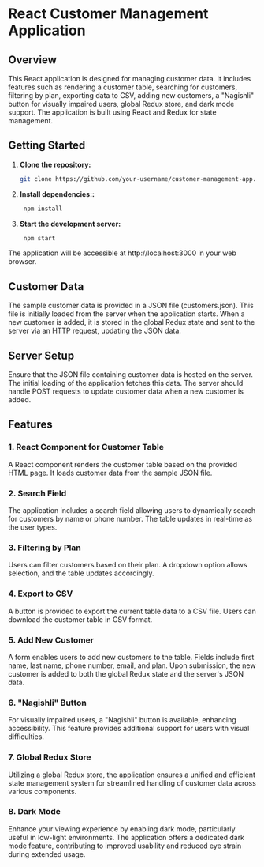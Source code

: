 # React Customer Management Application

## Overview

This React application is designed for managing customer data. It includes features such as rendering a customer table, searching for customers, filtering by plan, exporting data to CSV, adding new customers, a "Nagishli" button for visually impaired users, global Redux store, and dark mode support. The application is built using React and Redux for state management.

## Getting Started

1. **Clone the repository:**

   ```bash
   git clone https://github.com/your-username/customer-management-app.git


2. **Install dependencies::**

   ```bash
    npm install

3. **Start the development server:**

   ```bash
    npm start

The application will be accessible at http://localhost:3000 in your web browser.

## Customer Data
The sample customer data is provided in a JSON file (customers.json).
This file is initially loaded from the server when the application starts.
When a new customer is added, it is stored in the global Redux state and sent to the server via an HTTP request, updating the JSON data.

## Server Setup
Ensure that the JSON file containing customer data is hosted on the server. The initial loading of the application fetches this data. The server should handle POST requests to update customer data when a new customer is added.

## Features
### 1. React Component for Customer Table
A React component renders the customer table based on the provided HTML page. It loads customer data from the sample JSON file.

### 2. Search Field
The application includes a search field allowing users to dynamically search for customers by name or phone number.
The table updates in real-time as the user types.

### 3. Filtering by Plan
Users can filter customers based on their plan.
A dropdown option allows selection, and the table updates accordingly.

### 4. Export to CSV
A button is provided to export the current table data to a CSV file. Users can download the customer table in CSV format.

### 5. Add New Customer
A form enables users to add new customers to the table. Fields include first name, last name, phone number, email, and plan. Upon submission, the new customer is added to both the global Redux state and the server's JSON data.

###  6. "Nagishli" Button
For visually impaired users, a "Nagishli" button is available, enhancing accessibility.
This feature provides additional support for users with visual difficulties.

###  7. Global Redux Store
Utilizing a global Redux store, the application ensures a unified and efficient state management system for streamlined handling of customer data across various components.

### 8. Dark Mode
Enhance your viewing experience by enabling dark mode, particularly useful in low-light environments. The application offers a dedicated dark mode feature, contributing to improved usability and reduced eye strain during extended usage.



